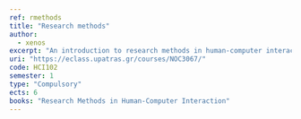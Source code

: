 ```yaml
---
ref: rmethods
title: "Research methods"
author: 
  - xenos
excerpt: "An introduction to research methods in human-computer interaction"
uri: "https://eclass.upatras.gr/courses/NOC3067/"
code: HCI102
semester: 1
type: "Compulsory"
ects: 6
books: "Research Methods in Human-Computer Interaction"
---
```

